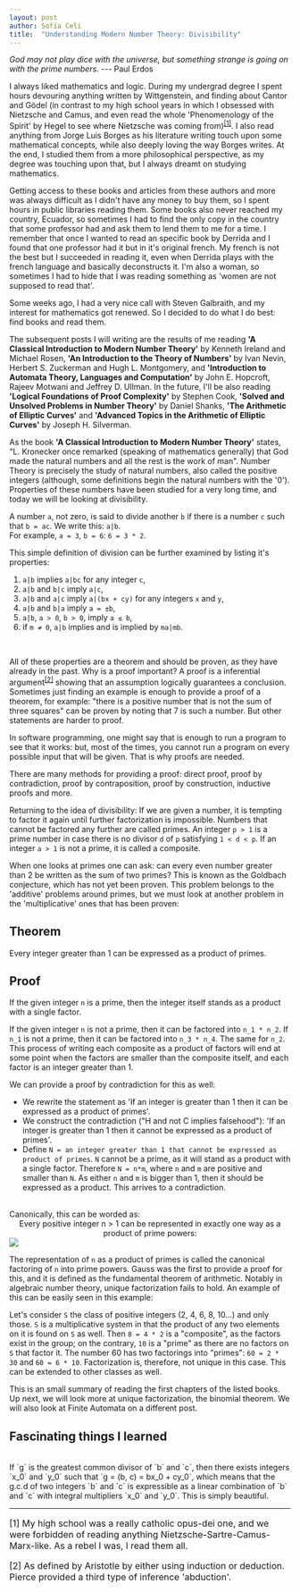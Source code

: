 ```yaml
---
layout: post
author: Sofía Celi
title:  "Understanding Modern Number Theory: Divisibility"
---
```

*God may not play dice with the universe, but something strange is going on with
the prime numbers.*
--- Paul Erdos

I always liked mathematics and logic. During my undergrad degree I spent hours
devouring anything written by Wittgenstein, and finding about Cantor and
Gödel (in contrast to my high school years in which I obsessed with Nietzsche and
Camus, and even read the whole 'Phenomenology of the Spirit' by Hegel to see
where Nietzsche was coming from)<sup><a href="#foot1">[1]</a></sup>.
I also read anything from Jorge Luis Borges as his literature writing touch
upon some mathematical concepts, while also deeply loving the way Borges writes.
At the end, I studied them from a more philosophical perspective, as my degree was
touching upon that, but I always dreamt on studying mathematics.

Getting access to these books and articles from these authors and more was always
difficult as I didn't have any money to buy them, so I spent hours in public libraries
reading them. Some books also never reached my country, Ecuador, so sometimes
I had to find the only copy in the country that some professor had and ask them
to lend them to me for a time. I remember that once I wanted to read an specific
book by Derrida and I found that one professor had it but in it's original french.
My french is not the best but I succeeded in reading it, even when Derrida
plays with the french language and basically deconstructs it. I'm also a woman,
so sometimes I had to hide that I was reading something as 'women are not
supposed to read that'.

Some weeks ago, I had a very nice call with Steven Galbraith, and my interest
for mathematics got renewed. So I decided to do what I do best: find books
and read them.

The subsequent posts I will writing are the results of me reading
**'A Classical Introduction to Modern Number Theory'** by Kenneth Ireland and
Michael Rosen, **'An Introduction to the Theory of Numbers'** by Ivan Nevin, Herbert
S. Zuckerman and Hugh L. Montgomery, and **'Introduction to Automata Theory,
Languages and Computation'** by John E. Hopcroft, Rajeev Motwani and
Jeffrey D. Ullman. In the future, I'll be also reading **'Logical Foundations of
Proof Complexity'** by Stephen Cook, **'Solved and Unsolved Problems in Number
Theory'** by Daniel Shanks, **'The Arithmetic of Elliptic Curves'** and **'Advanced
Topics in the Arithmetic of Elliptic Curves'** by Joseph H. Silverman.

As the book **'A Classical Introduction to Modern Number Theory'** states,
"L. Kronecker once remarked (speaking of mathematics generally) that God made
the natural numbers and all the rest is the work of man". Number Theory is
precisely the study of natural numbers, also called the positive integers
(although, some definitions begin the natural numbers with the '0'). Properties
of these numbers have been studied for a very long time, and today we will be
looking at divisibility.

A number `a`, not zero, is said to divide another `b` if there is a
number `c` such that `b = ac`. We write this: `a|b`.
<br>
For example, `a = 3`, `b = 6`: `6 = 3 * 2`.

This simple definition of division can be further examined by listing it's
properties:

1. `a|b` implies `a|bc` for any integer `c`,
2. `a|b` and `b|c` imply `a|c`,
3. `a|b` and `a|c` imply `a|(bx + cy)` for any integers `x` and `y`,
4. `a|b` and `b|a` imply `a = ±b`,
5. `a|b`, `a > 0`, `b > 0`, imply `a ≤ b`,
6. if `m ≠ 0`, `a|b` implies and is implied by `ma|mb`.

<br>

All of these properties are a theorem and should be proven, as they have already
in the past. Why is a proof important? A proof is a inferential argument<sup><a href="#foot2">[2]</a></sup>
showing that an assumption logically guarantees a conclusion. Sometimes just
finding an example is enough to provide a proof of a theorem, for example: "there
is a positive number that is not the sum of three squares" can be proven by
noting that 7 is such a number. But other statements are harder to proof.

In software programming, one might say that is enough to run a program to
see that it works: but, most of the times, you cannot run a program on
every possible input that will be given. That is why proofs are needed.

There are many methods for providing a proof: direct proof, proof by
contradiction, proof by contraposition, proof by construction, inductive proofs
and more.

Returning to the idea of divisibility: If we are given a number, it is tempting
to factor it again until further factorization is impossible. Numbers that
cannot be factored any further are called primes. An integer `p > 1` is a prime
number in case there is no divisor `d` of `p` satisfying `1 < d < p`. If an
integer `a > 1` is not a prime, it is called a composite.

When one looks at primes one can ask: can every even number greater than 2 be
written as the sum of two primes? This is known as the Goldbach conjecture,
which has not yet been proven. This problem belongs to the 'additive' problems
around primes, but we must look at another problem in the 'multiplicative'
ones that has been proven:

<h2>Theorem</h2>
Every integer greater than 1 can be expressed as a product of primes.

<h2>Proof</h2>

If the given integer `n` is a prime, then the integer itself stands as a product
with a single factor.

If the given integer `n` is not a prime, then it can be factored into `n_1 * n_2`.
If `n_1` is not a prime, then it can be factored into `n_3 * n_4`. The same for
`n_2`. This process of writing each composite as a product of factors will
end at some point when the factors are smaller than the composite itself, and
each factor is an integer greater than 1.

We can provide a proof by contradiction for this as well:

* We rewrite the statement as 'If an integer is greater than 1 then it can
  be expressed as a product of primes'.
* We construct the contradiction ("H and not C implies falsehood"):
  'If an integer is greater than 1 then it cannot be expressed as a product of
  primes'.
* Define `N = an integer greater than 1 that cannot be expressed as product of
  primes`. `N` cannot be a prime, as it will stand as a product with a single
  factor. Therefore `N = n*m`, where `n` and `m` are positive and smaller than
  `N`. As either `n` and `m` is bigger than 1, then it should be expressed as
  a product. This arrives to a contradiction.

<br>
Canonically, this can be worded as:

<center>
Every positive integer n > 1 can be represented in exactly one way as a product
of prime powers:
</center>

<img src="https://wikimedia.org/api/rest_v1/media/math/render/svg/22f8cf10ecd16a6f7dc6d97338d84be9c369a3f7">

The representation of `n` as a product of primes is called the canonical
factoring of `n` into prime powers. Gauss was the first to provide a proof
for this, and it is defined as the fundamental theorem of arithmetic. Notably
in algebraic number theory, unique factorization fails to hold. An example of
this can be easily seen in this example:

Let's consider `S` the class of positive integers (2, 4, 6, 8, 10...) and only
those. `S` is a multiplicative system in that the product of any two
elements on it is found on `S` as well. Then `8 = 4 * 2` is a "composite", as
the factors exist in the group; on the contrary, `10` is a "prime" as there are
no factors on `S` that factor it. The number 60 has two factorings into "primes":
`60 = 2 * 30` and `60 = 6 * 10`. Factorization is, therefore, not unique in this
case. This can be extended to other classes as well.

This is an small summary of reading the first chapters of the listed books.
Up next, we will look more at unique factorization, the binomial theorem.
We will also look at Finite Automata on a different post.

## Fascinating things I learned

<br>
If `g` is the greatest common divisor of `b` and `c`, then there exists
integers `x_0` and `y_0` such that `g = (b, c) = bx_0 + cy_0`, which
means that the g.c.d of two integers `b` and `c` is expressible as a linear
combination of `b` and `c` with integral multipliers `x_0` and `y_0`.
This is simply beautiful.

<hr>
<p id="foot1" style="font-size: 16px;">[1] My high school was a really
catholic opus-dei one, and we were forbidden of reading anything Nietzsche-Sartre-Camus-Marx-like.
As a rebel I was, I read them all.</p>
<p id="foot2" style="font-size: 16px;">[2] As defined by Aristotle by either
using induction or deduction. Pierce provided a third type of inference 'abduction'.</p>

